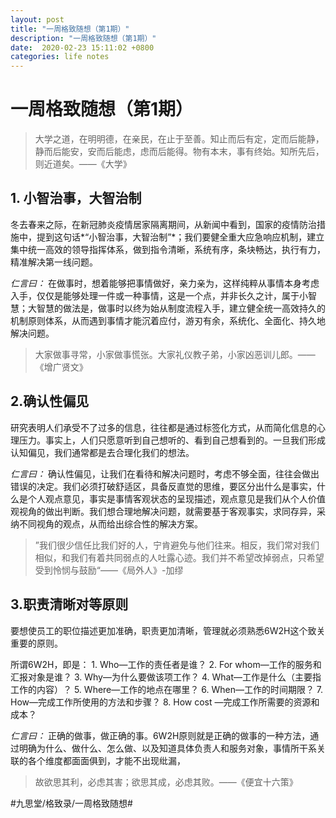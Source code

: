 ```yaml
---
layout: post
title: "一周格致随想（第1期）"
description: "一周格致随想（第1期）"
date:  2020-02-23 15:11:02 +0800
categories: life notes
---
```


# 一周格致随想（第1期）

> 大学之道，在明明德，在亲民，在止于至善。知止而后有定，定而后能静，静而后能安，安而后能虑，虑而后能得。物有本末，事有终始。知所先后，则近道矣。——《大学》

##  1. 小智治事，大智治制
冬去春来之际，在新冠肺炎疫情居家隔离期间，从新闻中看到，国家的疫情防治措施中，提到这句话*“小智治事，大智治制”*；我们要健全重大应急响应机制，建立集中统一高效的领导指挥体系，做到指令清晰，系统有序，条块畅达，执行有力，精准解决第一线问题。

*仁言曰：* 在做事时，想着能够把事情做好，亲力亲为，这样纯粹从事情本身考虑入手，仅仅是能够处理一件或一种事情，这是一个点，并非长久之计，属于小智慧；大智慧的做法是，做事时以终为始从制度流程入手，建立健全统一高效持久的机制原则体系，从而遇到事情才能沉着应付，游刃有余，系统化、全面化、持久地解决问题。

> 大家做事寻常，小家做事慌张。大家礼仪教子弟，小家凶恶训儿郎。——《增广贤文》

## 2.确认性偏见
研究表明人们承受不了过多的信息，往往都是通过标签化方式，从而简化信息的心理压力。事实上，人们只愿意听到自己想听的、看到自己想看到的。一旦我们形成认知偏见，我们通常都是去合理化我们的想法。

*仁言曰：*  确认性偏见，让我们在看待和解决问题时，考虑不够全面，往往会做出错误的决定。我们必须打破舒适区，具备反直觉的思维，要区分出什么是事实，什么是个人观点意见，事实是事情客观状态的呈现描述，观点意见是我们从个人价值观视角的做出判断。我们想合理地解决问题，就需要基于客观事实，求同存异，采纳不同视角的观点，从而给出综合性的解决方案。

> ”我们很少信任比我们好的人，宁肯避免与他们往来。相反，我们常对我们相似，和我们有着共同弱点的人吐露心迹。我们并不希望改掉弱点，只希望受到怜悯与鼓励“——《局外人》-加缪

## 3.职责清晰对等原则
要想使员工的职位描述更加准确，职责更加清晰，管理就必须熟悉6W2H这个致关重要的原则。

所谓6W2H，即是：
	1. Who—工作的责任者是谁？
	2. For whom—工作的服务和汇报对象是谁？
	3. Why—为什么要做该项工作？
	4. What—工作是什么（主要指工作的内容）？
	5. Where—工作的地点在哪里？
	6. When—工作的时间期限？
	7. How—完成工作所使用的方法和步骤？
	8. How cost —完成工作所需要的资源和成本？

*仁言曰：*  正确的做事，做正确的事。6W2H原则就是正确的做事的一种方法，通过明确为什么、做什么、怎么做、以及知道具体负责人和服务对象，事情所干系关联的各个维度都面面俱到，才能不出现纰漏，

> 故欲思其利，必虑其害；欲思其成，必虑其败。——《便宜十六策》










#九思堂/格致录/一周格致随想#